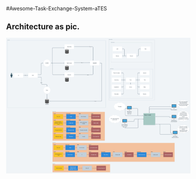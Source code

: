 #Awesome-Task-Exchange-System-aTES

## Architecture as pic.
![awesomeTaskManager!](imgs/async_arch.png "awesomeTaskManager")
